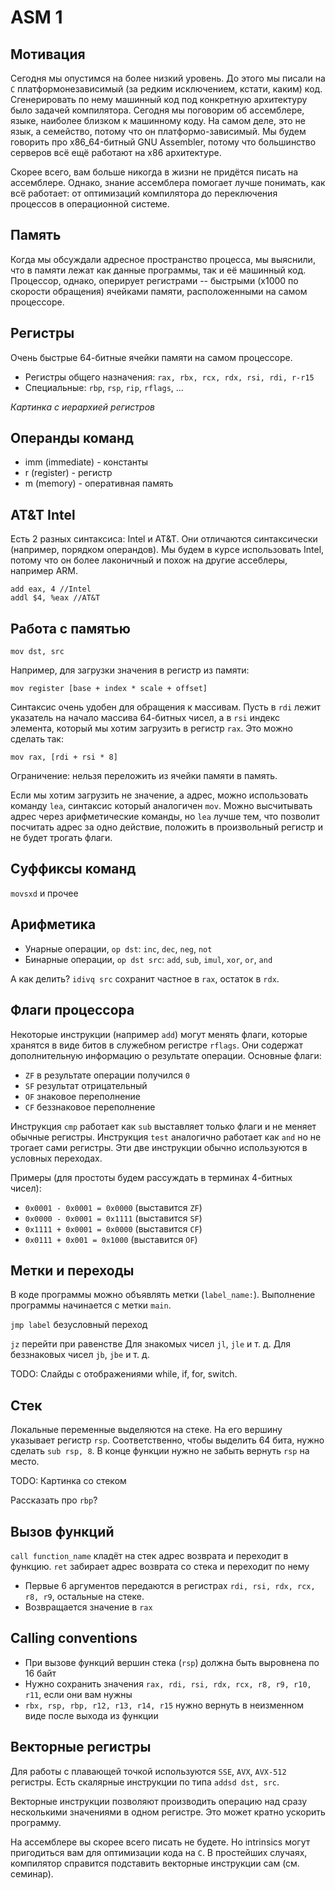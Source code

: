 # ASM 1

## Мотивация

Сегодня мы опустимся на более низкий уровень. До этого мы писали на `C` платформонезависимый (за редким исключением, кстати, каким) код. Сгенерировать по нему машинный код под конкретную архитектуру было задачей компилятора. Сегодня мы поговорим об ассемблере, языке, наиболее близком к машинному коду. На самом деле, это не язык, а семейство, потому что он платформо-зависимый. Мы будем говорить про x86_64-битный GNU Assembler, потому что большинство серверов всё ещё работают на x86 архитектуре.

Скорее всего, вам больше никогда в жизни не придётся писать на ассемблере. Однако, знание ассемблера помогает лучше понимать, как всё работает: от оптимизаций компилятора до переключения процессов в операционной системе.

## Память
Когда мы обсуждали адресное пространство процесса, мы выяснили, что в памяти лежат как данные программы, так и её машинный код. Процессор, однако, оперирует регистрами -- быстрыми (x1000 по скорости обращения) ячейками памяти, расположенными на самом процессоре. 

## Регистры

Очень быстрые 64-битные ячейки памяти на самом процессоре. 

* Регистры общего назначения: `rax, rbx, rcx, rdx, rsi, rdi, r-r15`
* Специальные: `rbp`, `rsp`, `rip`, `rflags`, ...

*Картинка с иерархией регистров*

## Операнды команд

* imm (immediate) - константы
* r (register) - регистр
* m (memory) - оперативная память

## AT&T Intel

Есть 2 разных синтаксиса: Intel и AT&T. Они отличаются синтаксически (например, порядком операндов). Мы будем в курсе использовать Intel, потому что он более лаконичный и похож на другие ассеблеры, например ARM.

```
add eax, 4 //Intel
addl $4, %eax //AT&T
```

## Работа с памятью

`mov dst, src`

Например, для загрузки значения в регистр из памяти: 
```
mov register [base + index * scale + offset]
```

Синтаксис очень удобен для обращения к массивам. Пусть в `rdi` лежит указатель на начало массива 64-битных чисел, а в `rsi` индекс элемента, который мы хотим загрузить в регистр `rax`. Это можно сделать так:

```
mov rax, [rdi + rsi * 8]
```

Ограничение: нельзя переложить из ячейки памяти в память.

Если мы хотим загрузить не значение, а адрес, можно использовать команду `lea`, синтаксис который аналогичен `mov`. Можно высчитывать адрес через арифметические команды, но `lea` лучше тем, что позволит посчитать адрес за одно действие, положить в произвольный регистр и не будет трогать флаги.

## Суффиксы команд

`movsxd` и прочее

## Арифметика

* Унарные операции, `op dst`: `inc`, `dec`, `neg`, `not`
* Бинарные операции, `op dst src`: `add`, `sub`, `imul`, `xor`, `or`, `and`

А как делить?
`idivq src` сохранит частное в `rax`, остаток в `rdx`.

## Флаги процессора

Некоторые инструкции (например `add`) могут менять флаги, которые хранятся в виде битов в служебном регистре `rflags`. Они содержат дополнительную информацию о результате операции. Основные флаги:

* `ZF` в результате операции получился `0`
* `SF` результат отрицательный
* `OF` знаковое переполнение
* `CF` беззнаковое переполнение

Инструкция `cmp` работает как `sub` выставляет только флаги и не меняет обычные регистры. 
Инструкция `test` аналогично работает как `and` но не трогает сами регистры.
Эти две инструкции обычно используются в условных переходах.

Примеры (для простоты будем рассуждать в терминах 4-битных чисел):

* `0x0001 - 0x0001 = 0x0000` (выставится `ZF`)
* `0x0000 - 0x0001 = 0x1111` (выставится `SF`)
* `0x1111 + 0x0001 = 0x0000` (выставится `CF`)
* `0x0111 + 0x001 = 0x1000` (выставится `OF`)

## Метки и переходы

В коде программы можно объявлять метки (`label_name:`).
Выполнение программы начинается с метки `main`.

`jmp label` безусловный переход

`jz` перейти при равенстве
Для знакомых чисел `jl`, `jle` и т. д.
Для беззнаковых чисел `jb`, `jbe` и т. д.

TODO: Слайды с отображениями while, if, for, switch.

## Стек

Локальные переменные выделяются на стеке. На его вершину указывает регистр `rsp`. Соответственно, чтобы выделить 64 бита, нужно сделать `sub rsp, 8`. В конце функции нужно не забыть вернуть `rsp` на место.

TODO: Картинка со стеком

Рассказать про `rbp`?

## Вызов функций

`call function_name` кладёт на стек адрес возврата и переходит в функцию.
`ret` забирает адрес возврата со стека и переходит по нему

* Первые 6 аргументов передаются в регистрах `rdi, rsi, rdx, rcx, r8, r9`, остальные на стеке. 
* Возвращается значение в `rax`

## Calling conventions

* При вызове функций вершин стека (`rsp`) должна быть выровнена по 16 байт
* Нужно сохранить значения `rax, rdi, rsi, rdx, rcx, r8, r9, r10, r11`, если они вам нужны
* `rbx, rsp, rbp, r12, r13, r14, r15` нужно вернуть в неизменном виде после выхода из функции

## Векторные регистры

Для работы с плавающей точкой используются `SSE`, `AVX`, `AVX-512` регистры. Есть скалярные инструкции по типа `addsd dst, src`.

Векторные инструкции позволяют производить операцию над сразу несколькими значениями в одном регистре. Это может кратно ускорить программу. 

На ассемблере вы скорее всего писать не будете. Но intrinsics могут пригодиться вам для оптимизации кода на `C`. В простейших случаях, компилятор справится подставить векторные инструкции сам (см. семинар).
